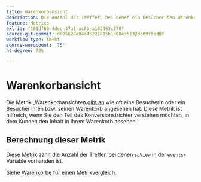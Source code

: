 ```yaml
---
title: Warenkorbansicht
description: Die Anzahl der Treffer, bei denen ein Besucher den Warenkorb angezeigt hat.
feature: Metrics
exl-id: f181df60-4dec-47a1-ac6b-a162463c370f
source-git-commit: d095628e94a45221815b1d08e35132de09f5ed8f
workflow-type: tm+mt
source-wordcount: '75'
ht-degree: 72%

---
```


# Warenkorbansicht

Die Metrik „Warenkorbansichten[ gibt an](overview.md) wie oft eine Besucherin oder ein Besucher ihren bzw. seinen Warenkorb angesehen hat. Diese Metrik ist hilfreich, wenn Sie den Teil des Konversionstrichter verstehen möchten, in dem Kunden den Inhalt in ihrem Warenkorb ansehen.

## Berechnung dieser Metrik

Diese Metrik zählt die Anzahl der Treffer, bei denen `scView` in der [`events`](/help/implement/vars/page-vars/events/events-overview.md)-Variable vorhanden ist.

Siehe [Warenkörbe](carts.md) für einen Metrikvergleich.
